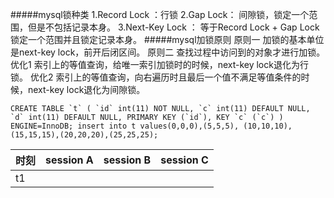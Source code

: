 #####mysql锁种类
    1.Record Lock ：行锁
    2.Gap Lock：    间隙锁，锁定一个范围，但是不包括记录本身。
    3.Next-Key Lock ： 等于Record Lock + Gap Lock锁定一个范围并且锁定记录本身。
#####mysql加锁原则
    原则一
        加锁的基本单位是next-key lock，前开后闭区间。
    原则二
        查找过程中访问到的对象才进行加锁。
    优化1
        索引上的等值查询，给唯一索引加锁时的时候，next-key lock退化为行锁。
    优化2
        索引上的等值查询，向右遍历时且最后一个值不满足等值条件的时候，next-key lock退化为间隙锁。
      
``
CREATE TABLE `t` (
   `id` int(11) NOT NULL,
   `c` int(11) DEFAULT NULL,
   `d` int(11) DEFAULT NULL,
   PRIMARY KEY (`id`),
   KEY `c` (`c`)
  ) ENGINE=InnoDB;
  insert into t values(0,0,0),(5,5,5),
  (10,10,10),(15,15,15),(20,20,20),(25,25,25);
``

 |时刻 | session A | session B | session C  |
 |--- | --------   | -----:   | :----: |
 |t1  |           |            |        |
 
 
    
    

            